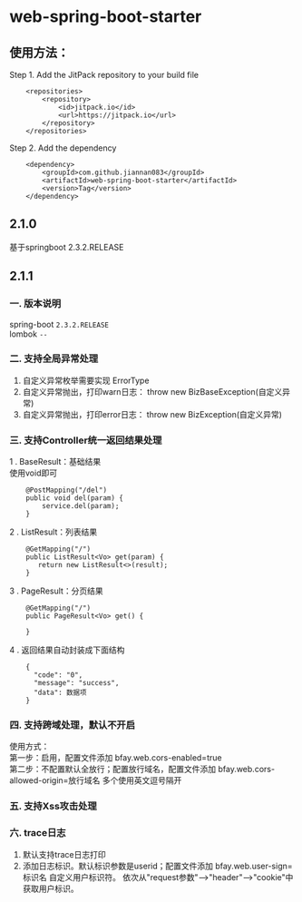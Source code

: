 # web-spring-boot-starter
## 使用方法：  
Step 1. Add the JitPack repository to your build file  
```
	<repositories>
		<repository>
		    <id>jitpack.io</id>
		    <url>https://jitpack.io</url>
		</repository>
	</repositories> 
```
Step 2. Add the dependency  
```
	<dependency>
	    <groupId>com.github.jiannan083</groupId>
	    <artifactId>web-spring-boot-starter</artifactId>
	    <version>Tag</version>
	</dependency>
```
## 2.1.0
基于springboot 2.3.2.RELEASE  

## 2.1.1
### 一. 版本说明
spring-boot  `2.3.2.RELEASE`  
lombok  `--`  
### 二. 支持全局异常处理  
1. 自定义异常枚举需要实现 ErrorType  
2. 自定义异常抛出，打印warn日志： throw new BizBaseException(自定义异常)  
3. 自定义异常抛出，打印error日志： throw new BizException(自定义异常)  
### 三. 支持Controller统一返回结果处理
1 . BaseResult：基础结果  
使用void即可  
```
    @PostMapping("/del")
    public void del(param) {
        service.del(param);
    }
```  
2 . ListResult：列表结果  
```
    @GetMapping("/")
    public ListResult<Vo> get(param) {
       return new ListResult<>(result);
    }
```
3 . PageResult：分页结果  
```
    @GetMapping("/")
    public PageResult<Vo> get() {
        
    }
```
4 . 返回结果自动封装成下面结构
```
    {
      "code": "0",
      "message": "success",
      "data": 数据项
    }
```
### 四. 支持跨域处理，默认不开启  
使用方式：  
第一步：启用，配置文件添加 bfay.web.cors-enabled=true  
第二步：不配置默认全放行；配置放行域名，配置文件添加 bfay.web.cors-allowed-origin=放行域名 多个使用英文逗号隔开  
### 五. 支持Xss攻击处理  
### 六. trace日志  
1. 默认支持trace日志打印  
2. 添加日志标识。默认标识参数是userid；配置文件添加 bfay.web.user-sign=标识名 自定义用户标识符。
依次从"request参数"-->"header"-->"cookie"中获取用户标识。  
